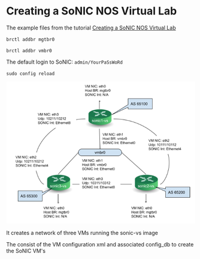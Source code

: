 #  Creating a SoNIC NOS Virtual Lab

The example files from the tutorial [Creating a SoNIC NOS Virtual Lab](http://192.168.2.100/http/sonic-lab.html)

```
brctl addbr mgtbr0
```
```
brctl addbr vmbr0
```

The default login to SoNIC: ```admin/YourPaSsWoRd```

```
sudo config reload
```
<img src="https://github.com/adamdunstan/sonic-nos-vm-lab/blob/main/Sonic-basic-net.png">

It creates a network of three VMs running the sonic-vs image

The consist of the VM configuration xml and associated config_db to create the SoNIC VM's

